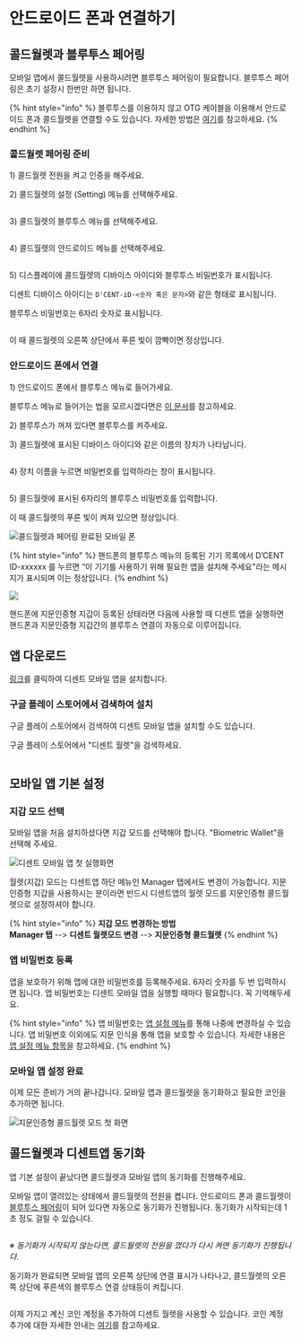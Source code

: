 # 안드로이드 폰과 연결하기

## 콜드월렛과 블루투스 페어링 <a href="#bluetooth-paring" id="bluetooth-paring"></a>

모바일 앱에서 콜드월렛을 사용하시려면 블루투스 페어링이 필요합니다. 블루투스 페어링은 초기 설정시 한번만 하면 됩니다.

{% hint style="info" %}
블루투스를 이용하지 않고 OTG 케이블을 이용해서 안드로이드 폰과 콜드월렛을 연결할 수도 있습니다. 자세한 방법은 [여기](android-otg.md)를 참고하세요.
{% endhint %}

### 콜드월렛 페어링 준비

1\) 콜드월렛 전원을 켜고 인증을 해주세요.

2\) 콜드월렛의 설정 (Setting) 메뉴를 선택해주세요.

<div align="left">

<img src="../../.gitbook/assets/3 (11).png" alt="">

</div>

3\) 콜드월렛의 블루투스 메뉴를 선택해주세요.

<div align="left">

<img src="../../.gitbook/assets/image (200).png" alt="">

</div>

4\) 콜드월렛의 안드로이드 메뉴를 선택해주세요.

<div align="left">

<img src="../../.gitbook/assets/image (70).png" alt="">

</div>

5\) 디스플레이에 콜드월렛의 디바이스 아이디와 블루투스 비밀번호가 표시됩니다.

디센트 디바이스 아이디는 `D'CENT-iD-<숫자 혹은 문자>`와 같은 형태로 표시됩니다.

블루투스 비밀번호는 6자리 숫자로 표시됩니다.

<div align="left">

<img src="../../.gitbook/assets/image (182).png" alt="">

</div>

이 때 콜드월렛의 오른쪽 상단에서 푸른 빛이 깜빡이면 정상입니다.

### 안드로이드 폰에서 연결

1\) 안드로이드 폰에서 블루투스 메뉴로 들어가세요.

블루투스 메뉴로 들어가는 법을 모르시겠다면은 [이 문서](android-bluetooth-menu.md)를 참고하세요.

2\) 블루투스가 꺼져 있다면 블루투스를 켜주세요.

3\) 콜드월렛에 표시된 디바이스 아이디와 같은 이름의 장치가 나타납니다.

<div align="left">

<img src="../../.gitbook/assets/image (69).png" alt="">

</div>

4\) 장치 이름을 누르면 비밀번호를 입력하라는 창이 표시됩니다.

<div align="left">

<img src="../../.gitbook/assets/image (58).png" alt="">

</div>

5\) 콜드월렛에 표시된 6자리의 블루투스 비밀번호를 입력합니다.

이 때 콜드월렛의 푸른 빛이 켜져 있으면 정상입니다.

<div align="left">

<img src="../../.gitbook/assets/image (15).png" alt="콜드월렛과 페어링 완료된 모바일 폰">

</div>

{% hint style="info" %}
핸드폰의 블루투스 메뉴의 등록된 기기 목록에서 D’CENT ID-xxxxxx 를 누르면 “이 기기를 사용하기 위해 필요한 앱을 설치해 주세요"라는 메시지가 표시되며 이는 정상입니다.
{% endhint %}

![](<../../.gitbook/assets/그림1 (3) (1).png>)

핸드폰에 지문인증형 지갑이 등록된 상태라면 다음에 사용할 때 디센트 앱을 실행하면 핸드폰과 지문인증형 지갑간의 블루투스 연결이 자동으로 이루어집니다.

## 앱 다운로드

[링크](https://play.google.com/store/apps/details?id=com.kr.iotrust.dcent.wallet)를 클릭하여 디센트 모바일 앱을 설치합니다.

### 구글 플레이 스토어에서 검색하여 설치

구글 플레이 스토어에서 검색하여 디센트 모바일 앱을 설치할 수도 있습니다.

구글 플레이 스토어에서 "디센트 월렛"을 검색하세요.

<div align="left">

<img src="../../.gitbook/assets/image (84).png" alt="">

</div>

## 모바일 앱 기본 설정

### 지갑 모드 선택

모바일 앱을 처음 설치하셨다면 지갑 모드를 선택해야 합니다. "Biometric Wallet"을 선택해 주세요.

<div align="left">

<img src="../../.gitbook/assets/image (61).png" alt="디센트 모바일 앱 첫 실행화면">

</div>

월렛(지갑) 모드는 디센트앱 하단 메뉴인 Manager 탭에서도 변경이 가능합니다. 지문인증형 지갑을 사용하시는 분이라면 반드시 디센트앱의 월렛 모드를 지문인증형 콜드월렛으로 설정하셔야 합니다.&#x20;

{% hint style="info" %}
**지갑 모드 변경하는 방법**\
**Manager 탭** --> **디센트 월렛모드 변경** --> **지문인증형 콜드월렛**&#x20;
{% endhint %}

### 앱 비밀번호 등록

앱을 보호하기 위해 앱에 대한 비밀번호를 등록해주세요. 6자리 숫자를 두 번 입력하시면 됩니다. 앱 비밀번호는 디센트 모바일 앱을 실행할 때마다 필요합니다. 꼭 기억해두세요.

{% hint style="info" %}
앱 비밀번호는 [앱 설정 메뉴](../../mobile-app/mobile-app-setting-menu/)를 통해 나중에 변경하실 수 있습니다. 앱 비밀번호 이외에도 지문 인식을 통해 앱을 보호할 수 있습니다. 자세한 내용은 [앱 설정 메뉴 항목](../../mobile-app/mobile-app-setting-menu/)을 참고하세요.
{% endhint %}

### 모바일 앱 설정 완료

이제 모든 준비가 거의 끝나갑니다. 모바일 앱과 콜드월렛을 동기화하고 필요한 코인을 추가하면 됩니다.

<div align="left">

<img src="../../.gitbook/assets/image (7).png" alt="지문인증형 콜드월렛 모드 첫 화면">

</div>

## 콜드월렛과 디센트앱 동기화

앱 기본 설정이 끝났다면 콜드월렛과 모바일 앱의 동기화를 진행해주세요.

모바일 앱이 열려있는 상태에서 콜드월렛의 전원을 켭니다. 안드로이드 폰과 콜드월렛이 [블루투스 페어링](./#bluetooth-paring)이 되어 있다면 자동으로 동기화가 진행됩니다. 동기화가 시작되는데 1초 정도 걸릴 수 있습니다.

<div align="left">

<img src="../../.gitbook/assets/image (27).png" alt="">

</div>

_※ 동기화가 시작되지 않는다면, 콜드월렛의 전원을 껐다가 다시 켜면 동기화가 진행됩니다._

동기화가 완료되면 모바일 앱의 오른쪽 상단에 연결 표시가 나타나고, 콜드월렛의 오른쪽 상단에 푸른색의 블루투스 연결 상태등이 켜집니다.

<div align="left">

<img src="../../.gitbook/assets/image (123).png" alt="">

</div>

이제 가지고 계신 코인 계정을 추가하여 디센트 월렛을 사용할 수 있습니다. 코인 계정 추가에 대한 자세한 안내는 [여기](../../mobile-app/create-account/)를 참고하세요.
